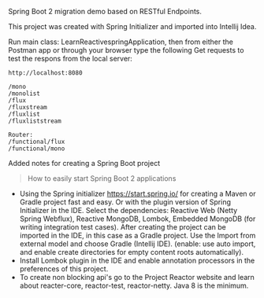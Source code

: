 Spring Boot 2 migration demo based on RESTful Endpoints.

This project was created with Spring Initializer and imported into Intellij Idea.

Run main class: LearnReactivespringApplication, then from either the Postman app or through your browser type the following Get requests to test the respons from the local server:
```
http://localhost:8080

/mono
/monolist
/flux
/fluxstream
/fluxlist
/fluxliststream

Router:
/functional/flux
/functional/mono
```
Added notes for creating a Spring Boot project

> How to easily start Spring Boot 2 applications
*	Using the Spring initializer https://start.spring.io/ for creating a Maven or Gradle project fast and easy. 
  Or with the plugin  version of Spring Initializer in the IDE. Select the dependencies: Reactive Web (Netty Spring Webflux), 
  Reactive MongoDB, Lombok, Embedded MongoDB (for writing integration test cases). 
  After creating the project can be imported in the IDE, in this case as a Gradle project. 
  Use the Import from external model and choose Gradle (Intellij IDE). (enable: use auto import, and 
  enable create directories for empty content roots automatically).
*	Install Lombok plugin in the IDE and enable annotation processors in the preferences of this project.
*	To create non blocking api's go to the Project Reactor website and learn about reacter-core, reactor-test, reactor-netty. Java 8 is the minimum.
